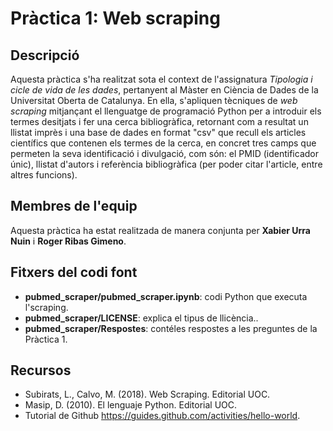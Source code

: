 # Pràctica 1: Web scraping

## Descripció

Aquesta pràctica s'ha realitzat sota el context de l'assignatura _Tipologia i cicle de vida de les dades_, pertanyent al Màster en Ciència de Dades de la Universitat Oberta de Catalunya. En ella, s'apliquen tècniques de _web scraping_ mitjançant el llenguatge de programació Python per a introduir els termes desitjats i fer una cerca bibliogràfica, retornant com a resultat un llistat imprès i una base de dades en format "csv" que recull els articles científics que contenen els termes de la cerca, en concret tres camps que permeten la seva identificació i divulgació, com són: el PMID (identificador únic), llistat d'autors i referència bibliogràfica (per poder citar l'article, entre altres funcions).

## Membres de l'equip

Aquesta pràctica ha estat realitzada de manera conjunta per **Xabier Urra Nuin** i **Roger Ribas Gimeno**.

## Fitxers del codi font

* **pubmed_scraper/pubmed_scraper.ipynb**: codi Python que executa l'scraping.
* **pubmed_scraper/LICENSE**: explica el tipus de llicència..
* **pubmed_scraper/Respostes**: contéles respostes a les preguntes de la Pràctica 1.

## Recursos

- Subirats, L., Calvo, M. (2018). Web Scraping. Editorial UOC.
- Masip, D. (2010). El lenguaje Python. Editorial UOC.
- Tutorial de Github https://guides.github.com/activities/hello-world.
